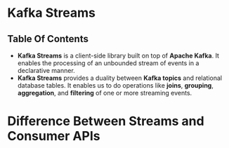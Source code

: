 # Kafka Streams

## Table Of Contents

- **Kafka Streams** is a client-side library built on top of **Apache Kafka**. It enables the processing of an unbounded stream of events in a declarative manner.
- **Kafka Streams** provides a duality between **Kafka topics** and relational database tables. It enables us to do operations like **joins**, **grouping**, **aggregation**, and **filtering** of one or more streaming events.

# Difference Between Streams and Consumer APIs
